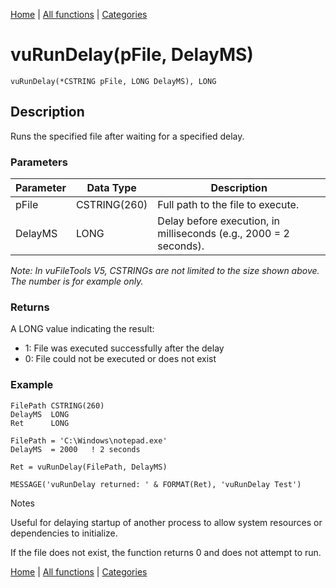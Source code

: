 [Home](../index.md) | [All functions](index.md) | [Categories](../categories/index.md)

# vuRunDelay(pFile, DelayMS)

```Prototype
vuRunDelay(*CSTRING pFile, LONG DelayMS), LONG
```


## Description
Runs the specified file after waiting for a specified delay.

### Parameters

| Parameter | Data Type    | Description                                                                |
|-----------|--------------|----------------------------------------------------------------------------|
| pFile     | CSTRING(260) | Full path to the file to execute.                                          |
| DelayMS   | LONG         | Delay before execution, in milliseconds (e.g., 2000 = 2 seconds).          |

_Note: In vuFileTools V5, CSTRINGs are not limited to the size shown above. The number is for example only._

### Returns
A LONG value indicating the result:

- 1: File was executed successfully after the delay  
- 0: File could not be executed or does not exist  

### Example

```Clarion
FilePath CSTRING(260)
DelayMS  LONG
Ret      LONG

FilePath = 'C:\Windows\notepad.exe'
DelayMS  = 2000   ! 2 seconds

Ret = vuRunDelay(FilePath, DelayMS)

MESSAGE('vuRunDelay returned: ' & FORMAT(Ret), 'vuRunDelay Test')

```
Notes

Useful for delaying startup of another process to allow system resources or dependencies to initialize.

If the file does not exist, the function returns 0 and does not attempt to run.

[Home](../index.md) | [All functions](index.md) | [Categories](../categories/index.md)
